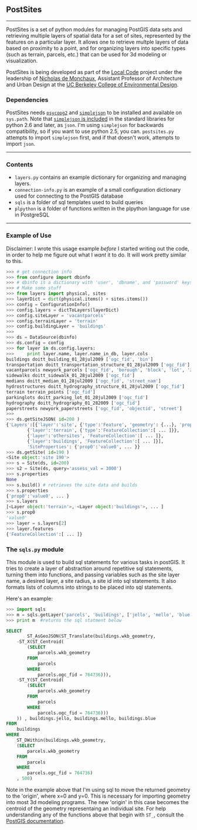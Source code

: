 ## PostSites

---

PostSites is a set of python modules for managing PostGIS data sets and retrieving multiple layers of spatial data for a set of sites, represented by the features on a particular layer. It allows one to retrieve multple layers of data based on proximity to a point, and for organizing layers into specific types (such as terrain, parcels, etc.) that can be used for 3d modeling or visualization.


PostSites is being developed as part of the [Local Code](http://vimeo.com/8080630) project under the leadership of [Nicholas de Monchaux](www.nicholas.demonchuax.com), Assistant Professor of Architecture and Urban Design at the [UC Berkeley College of Environmental Design](http://ced.berkeley.edu/).

### Dependencies

PostSites needs [`psycopg2`](http://www.initd.org/psycopg/) and [`simplejson`](http://pypi.python.org/pypi/simplejson/) to be installed and available on `sys.path`. Note that [`simplejson` is included](http://stackoverflow.com/questions/712791/json-and-simplejson-module-differences-in-python) in the standard libraries for python 2.6 and later, as `json`. I'm using `simplejson` for backwards compatibility, so if you want to use python 2.5, you can. `postsites.py` attempts to import `simplejson` first, and if that doesn't work, attempts to import `json`.

---

### Contents

* `layers.py` contains an example dictionary for organizing and managing layers.
* `connection-info.py` is an example of a small configuration dictionary used for connecting to the PostGIS database 
* `sqls` is a folder of sql templates used to build queries
* `plpython` is a folder of functions written in the plpython language for use in PostgreSQL


---

### Example of Use

Disclaimer: I wrote this usage example _before_ I started writing out the code, in order to help me figure out what I _want_ it to do. It will work pretty similar to this.


```python
>>> # get connection info
>>> from configure import dbinfo
>>> # dbinfo is a dictionary with 'user', 'dbname', and 'password' keys
>>> # Make some stuff
>>> from layers import physical, sites
>>> layerDict = dict(physical.items() + sites.items())
>>> config = ConfigurationInfo()
>>> config.layers = dictToLayers(layerDict)
>>> config.siteLayer = 'vacantparcels'
>>> config.terrainLayer = 'terrain'
>>> config.buildingLayer = 'buildings'
>>>
>>> ds = DataSource(dbinfo)
>>> ds.config = config
>>> for layer in ds.config.layers:
>>>     print layer.name, layer.name_in_db, layer.cols
buildings doitt_building_01_28jul2009 ['ogc_fid', 'bin']
transportation doitt_transportation_structure_01_28jul2009 ['ogc_fid']
vacantparcels newyork_parcels ['ogc_fid', 'borough', 'block', 'lot', 'zipcode', 'address', 'landuse', 'ownername', 'lotfront', 'lotdepth', 'assessland', 'assesstot', 'exemptland', 'exempttot']
sidewalks doitt_sidewalk_01_28jul2009 ['ogc_fid']
medians doitt_median_01_28jul2009 ['ogc_fid', 'street_nam']
hydrostructures doitt_hydrography_structure_01_28jul2009 ['ogc_fid']
terrain terrain_points ['ogc_fid']
parkinglots doitt_parking_lot_01_28jul2009 ['ogc_fid']
hydrography doitt_hydrography_01_282009 ['ogc_fid']
paperstreets newyork_paperstreets ['ogc_fid', 'objectid', 'street']
>>>
>>> ds.getSiteJSON( id=200 )
{'Layers':[{'layer':'site', {'type':'Feature', 'geometry': {...}, 'properties':{...}}},
        {'layer':'terrain', {'type':'FeatureCollection':[ ... ]}},
        {'layer':'othersites', 'FeatureCollection':[ ... ]},
        {'layer':'buildings', 'FeatureCollection':[ ... ]}],
        'SiteProperties': {'prop0':'value0', ... }}
>>> ds.getSite( id=190 )
<Site object:'site 190'>
>>> s = Site(ds, id=200)
>>> s2 = Site(ds, query='assess_val = 3000')
>>> s.properties
None
>>> s.build() # retrieves the site data and builds
>>> s.properties
{'prop0':'value0', ... }
>>> s.layers
[<Layer object:'terrain'>, <Layer object:'buildings'>, ... ]
>>> s.prop0
'value0'
>>> layer = s.layers[2]
>>> layer.features
{'FeatureCollection':[ ... ]}

```

### The `sqls.py` module

This module is used to build sql statements for various tasks in postGIS.
It tries to create a layer of abstraction around repetitive sql statements, turning them into functions, and passing variables such as the site layer name, a desired layer, a site radius, a site id into sql statements. It also formats lists of columns into strings to be placed into sql statements.

Here's an example:

```python
>>> import sqls
>>> m = sqls.getLayer('parcels', 'buildings', ['jello', 'mello', 'blue'], 764736, 500)
>>> print m  #returns the sql statment below
```

```sql
SELECT
        ST_AsGeoJSON(ST_Translate(buildings.wkb_geometry,
    -ST_X(ST_Centroid(
        (SELECT
            parcels.wkb_geometry
        FROM
            parcels
        WHERE
            parcels.ogc_fid = 764736))),
    -ST_Y(ST_Centroid(
        (SELECT
            parcels.wkb_geometry
        FROM
            parcels
        WHERE
            parcels.ogc_fid = 764736)))
    )) , buildings.jello, buildings.mello, buildings.blue
FROM
    buildings
WHERE
    ST_DWithin(buildings.wkb_geometry,
    (SELECT
        parcels.wkb_geometry
    FROM
        parcels
    WHERE
        parcels.ogc_fid = 764736)
    , 500)
```
Note in the example above that I'm using sql to move the returned geometry to the 'origin',
where x=0 and y=0. This is necessary for importing geometry into most 3d modeling programs. The new 'origin' in this case becomes the centroid of the geometry representaing an individual site. For help understanding any of the functions above that begin with `ST_`, consult the [PostGIS documentation](http://postgis.refractions.net/docs/).
